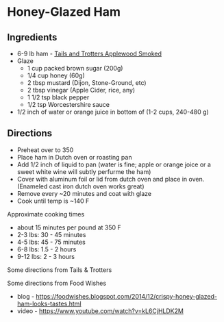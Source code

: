 # Honey-Glazed Ham

## Ingredients

 - 6-9 lb ham - [Tails and Trotters Applewood Smoked](https://tailsandtrotters.com/collections/hams)
 - Glaze
   - 1 cup packed brown sugar (200g)
   - 1/4 cup honey (60g)
   - 2 tbsp mustard (Dijon, Stone-Ground, etc)
   - 2 tbsp vinegar (Apple Cider, rice, any)
   - 1 1/2 tsp black pepper
   - 1/2 tsp Worcestershire sauce
 - 1/2 inch of water or orange juice in bottom of  (1-2 cups, 240-480 g)
 
## Directions

 - Preheat over to 350
 - Place ham in Dutch oven or roasting pan
 - Add 1/2 inch of liquid to pan (water is fine; apple or orange joice or a sweet white wine will subtly perfurme the ham)
 - Cover with aluminum foil or lid from dutch oven and place in oven.  (Enameled cast iron dutch oven works great)
 - Remove every ~20 minutes and coat with glaze
 - Cook until temp is ~140 F
 
Approximate cooking times
- about 15 minutes per pound at 350 F
- 2-3 lbs: 30 - 45 minutes
- 4-5 lbs: 45 - 75 minutes
- 6-8 lbs: 1.5 - 2 hours
- 9-12 lbs: 2 - 3 hours

Some directions from Tails & Trotters

Some directions from Food Wishes
 - blog - https://foodwishes.blogspot.com/2014/12/crispy-honey-glazed-ham-looks-tastes.html
 - video - https://www.youtube.com/watch?v=kL6CjHLDK2M
